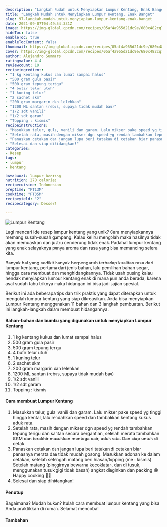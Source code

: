 ```yaml
---
description: "Langkah Mudah untuk Menyiapkan Lumpur Kentang, Enak Banget"
title: "Langkah Mudah untuk Menyiapkan Lumpur Kentang, Enak Banget"
slug: 97-langkah-mudah-untuk-menyiapkan-lumpur-kentang-enak-banget
date: 2021-09-07T04:49:54.331Z
image: https://img-global.cpcdn.com/recipes/05af4a965d21dc9e/680x482cq70/lumpur-kentang-foto-resep-utama.jpg
hideToc: false
enableToc: true
enableTocContent: false
thumbnail: https://img-global.cpcdn.com/recipes/05af4a965d21dc9e/680x482cq70/lumpur-kentang-foto-resep-utama.jpg
cover: https://img-global.cpcdn.com/recipes/05af4a965d21dc9e/680x482cq70/lumpur-kentang-foto-resep-utama.jpg
author: Alejandro Summers
ratingvalue: 4.4
reviewcount: 19
recipeingredient:
- "1 kg kentang kukus dan lumat sampai halus"
- "500 gram gula pasir"
- "500 gram tepung terigu"
- "4 butir telur utuh"
- "1 kuning telur"
- "2 sachet skm"
- "200 gram margarin dan lelehkan"
- "1200 ML santan (rebus, supaya tidak mudah bau)"
- "1/2 sdt vanili"
- "1/2 sdt garam"
- "Topping : kismis"
recipeinstructions:
- "Masukkan telur, gula, vanili dan garam. Lalu mikser pake speed yg tinggi hingga kental, lalu rendahkan speed dan tambahkan kentang kukus aduk rata."
- "Setelah rata, masih dengan mikser dgn speed yg rendah tambahkan tepung terigu dan santan secara bergantian, setelah merata tambahkan SKM dan terakhir masukkan mentega cair, aduk rata. Dan siap untuk di cetak."
- "Panaskan cetakan dan jangan lupa beri tatakan di cetakan biar panasnya merata dan tidak mudah gosong. Masukkan adonan ke dalam cetakan, setelah setengah matang beri hiasan/topping (me : kismis) Setelah matang (pinggirnya bewarna kecoklatan, dan di tusuk, menggunakan tusuk gigi tidak basah) angkat dinginkan dan packing 😁 Happy cooking 🤗😘"
- "Selesai dan siap dihidangkan!"
categories:
- Resep
tags:
- lumpur
- kentang

katakunci: lumpur kentang 
nutrition: 278 calories
recipecuisine: Indonesian
preptime: "PT13M"
cooktime: "PT35M"
recipeyield: "2"
recipecategory: Dessert

---
```



![Lumpur Kentang](https://img-global.cpcdn.com/recipes/05af4a965d21dc9e/680x482cq70/lumpur-kentang-foto-resep-utama.jpg)

Lagi mencari ide resep lumpur kentang yang unik? Cara menyiapkannya memang susah-susah gampang. Kalau keliru mengolah maka hasilnya tidak akan memuaskan dan justru cenderung tidak enak. Padahal lumpur kentang yang enak selayaknya punya aroma dan rasa yang bisa memancing selera kita.

Banyak hal yang sedikit banyak berpengaruh terhadap kualitas rasa dari lumpur kentang, pertama dari jenis bahan, lalu pemilihan bahan segar, hingga cara membuat dan menghidangkannya. Tidak usah pusing kalau hendak menyiapkan lumpur kentang enak di mana pun anda berada, karena asal sudah tahu triknya maka hidangan ini bisa jadi sajian spesial.



Berikut ini ada beberapa tips dan trik praktis yang dapat diterapkan untuk mengolah lumpur kentang yang siap dikreasikan. Anda bisa menyiapkan Lumpur Kentang menggunakan 11 bahan dan 3 langkah pembuatan. Berikut ini langkah-langkah dalam membuat hidangannya.

<!--inarticleads1-->

#### Bahan-bahan dan bumbu yang digunakan untuk menyiapkan Lumpur Kentang

1. 1 kg kentang kukus dan lumat sampai halus
1. 500 gram gula pasir
1. 500 gram tepung terigu
1. 4 butir telur utuh
1. 1 kuning telur
1. 2 sachet skm
1. 200 gram margarin dan lelehkan
1. 1200 ML santan (rebus, supaya tidak mudah bau)
1. 1/2 sdt vanili
1. 1/2 sdt garam
1. Topping : kismis

<!--inarticleads2-->

#### Cara membuat Lumpur Kentang

1. Masukkan telur, gula, vanili dan garam. Lalu mikser pake speed yg tinggi hingga kental, lalu rendahkan speed dan tambahkan kentang kukus aduk rata.
1. Setelah rata, masih dengan mikser dgn speed yg rendah tambahkan tepung terigu dan santan secara bergantian, setelah merata tambahkan SKM dan terakhir masukkan mentega cair, aduk rata. Dan siap untuk di cetak.
1. Panaskan cetakan dan jangan lupa beri tatakan di cetakan biar panasnya merata dan tidak mudah gosong. Masukkan adonan ke dalam cetakan, setelah setengah matang beri hiasan/topping (me : kismis) Setelah matang (pinggirnya bewarna kecoklatan, dan di tusuk, menggunakan tusuk gigi tidak basah) angkat dinginkan dan packing 😁 Happy cooking 🤗😘
1. Selesai dan siap dihidangkan!

#### Penutup

Bagaimana? Mudah bukan? Itulah cara membuat lumpur kentang yang bisa Anda praktikkan di rumah. Selamat mencoba!

#### Tambahan



